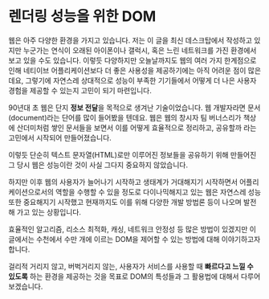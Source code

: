 # 렌더링 성능을 위한 DOM

웹은 아주 다양한 환경을 가지고 있습니다. 저는 이 글을 최신 데스크탑에서 작성하고 있지만 누군가는 연식이 오래된 아이폰이나 갤럭시, 혹은 느린 네트워크를 가진 환경에서 보고 있을 수도 있습니다. 이렇듯 다양하지만 오늘날까지도 웹의 여러 가지 한계점으로 인해 네티이브 어플리케이션보다 더 좋은 사용성을 제공하기에는 아직 어려운 점이 많은데요, 그렇기에 자연스레 상대적으로 성능이 부족한 기기들에서 어떻게 더 나은 사용자 경험을 제공할 수 있는지 고민이 되기 마련입니다.

90년대 초 웹은 단지 **정보 전달**을 목적으로 생겨난 기술이었습니다. 웹 개발자라면 문서(document)라는 단어를 많이 들어봤을 텐데요. 웹은 웹의 창시자 팀 버너스리가 책상에 산더미처럼 쌓인 문서들을 보면서 이를 어떻게 효율적으로 정리하고, 공유할까 라는 고민에서 시작되어 만들어졌습니다.

이렇듯 단순히 텍스트 문자열(HTML)로만 이루어진 정보들을 공유하기 위해 만들어진 그 당시 웹은 성능이란 것이 사실 그다지 중요하지 않았습니다.<br>

하지만 이후 웹의 사용자가 늘어나기 시작하고 생태계가 거대해지기 시작하면서 어플리케이션으로서의 역할을 수행할 수 있을 정도로 다이나믹해지고 있는 웹은 자연스레 성능 또한 중요해지기 시작했고 현재까지도 이를 위해 다양한 개발 방법론 등이 나오며 발전해 가고 있는 상황입니다.

효율적인 알고리즘, 리소스 최적화, 캐싱, 네트워크 안정성 등 많은 방법이 있겠지만 이 글에서는 
수천에서 수만 개에 이르는 DOM을 제어할 수 있는 방법에 대해 이야기하고자 합니다.

걸리적 거리지 않고, 버벅거리지 않는, 사용자가 서비스를 사용할 때 **빠르다고 느낄 수 있도록** 하는 환경을 제공하는 것을 목표로 DOM의 특성들과 그 활용법에 대해서 다루어 보겠습니다.